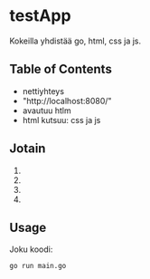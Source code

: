 # testApp

Kokeilla yhdistää go, html, css ja js.

## Table of Contents

- nettiyhteys
- "http://localhost:8080/"
- avautuu htlm
- html kutsuu: css ja js

## Jotain

1. 
2. 
3. 
4. 

## Usage

Joku koodi:

```
go run main.go
```